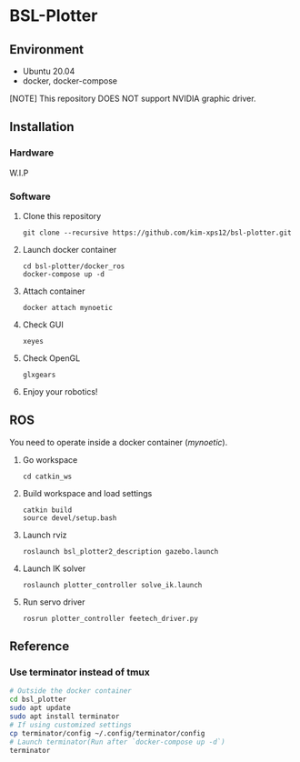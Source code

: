 # BSL-Plotter

## Environment
- Ubuntu 20.04
- docker, docker-compose

[NOTE]
This repository DOES NOT support NVIDIA graphic driver.

## Installation
### Hardware
W.I.P

### Software
1. Clone this repository
    ```
    git clone --recursive https://github.com/kim-xps12/bsl-plotter.git
    ```

1. Launch docker container
    ```
    cd bsl-plotter/docker_ros
    docker-compose up -d
    ```

1. Attach container
    ```
    docker attach mynoetic 
    ```

1. Check GUI
    ```
    xeyes
    ```

1. Check OpenGL
    ```
    glxgears
    ```

1. Enjoy your robotics!

## ROS 
You need to operate inside a docker container (*mynoetic*).

1. Go workspace
    ```
    cd catkin_ws
    ```
1. Build workspace and load settings
    ```
    catkin build
    source devel/setup.bash
    ```

1. Launch rviz
    ```
    roslaunch bsl_plotter2_description gazebo.launch
    ```
1. Launch IK solver
    ```
    roslaunch plotter_controller solve_ik.launch
    ```
1. Run servo driver
    ```
    rosrun plotter_controller feetech_driver.py
    ```

## Reference
### Use terminator instead of tmux
```bash
# Outside the docker container
cd bsl_plotter
sudo apt update
sudo apt install terminator
# If using customized settings
cp terminator/config ~/.config/terminator/config
# Launch terminator(Run after `docker-compose up -d`)
terminator
```
